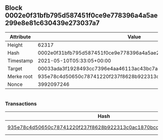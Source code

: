 ## Block 0002e0f31bfb795d587451f0ce9e778396a4a5ae299e8e81c630439e273037a7

Attribute | Value
--- | ---
Height | 62317
Hash | 0002e0f31bfb795d587451f0ce9e778396a4a5ae299e8e81c630439e273037a7
Timestamp | 2021-05-10T05:33:05+00:00
Target | 00033ada3f1928493cc7396e4aa46113ac43bc7ac52aab5d08e3934913716f64
Merke root | 935e78c4d50650c78741220f237f8628b922313c0ac1870bccc584693feb3784
Nonce | 3992097246

```

```

### Transactions

Hash | Amount
--- | ---
[935e78c4d50650c78741220f237f8628b922313c0ac1870bccc584693feb3784](935e78c4d50650c78741220f237f8628b922313c0ac1870bccc584693feb3784.md) | 10.00000000 SKEPTI 
